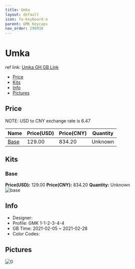 ```yaml
---
title: Umka 
layout: default
icon: fa-keyboard-o
parent: GMK Keycaps
nav_order: 290910
---
```


# Umka 

ref link: [Umka GH GB Link](https://geekhack.org/index.php?topic=111051.0)

* [Price](#price)
* [Kits](#kits)
* [Info](#info)
* [Pictures](#pictures)

## Price

NOTE: USD to CNY exchange rate is 6.47

| Name          | Price(USD)   |  Price(CNY) | Quantity |
| ------------- | ------------ |  ---------- | -------- |
|[Base](#base)|129.00|834.20|Unknown|


## Kits
### Base  
**Price(USD):** 129.00	**Price(CNY):** 834.20	**Quantity:** Unknown  
<img src="{{ 'assets/images/gmk-keycaps/Umka/kits_pics/base.png' | relative_url }}" alt="base" class="image featured">

## Info
* Designer:   
* Profile: GMK 1-1-2-3-4-4  
* GB Time: 2021-02-05 ~ 2021-02-28  
* Color Codes:  


## Pictures  
<img src="{{ 'assets/images/gmk-keycaps/Umka/rendering_pics/0.jpg' | relative_url }}" alt="0" class="image featured">
